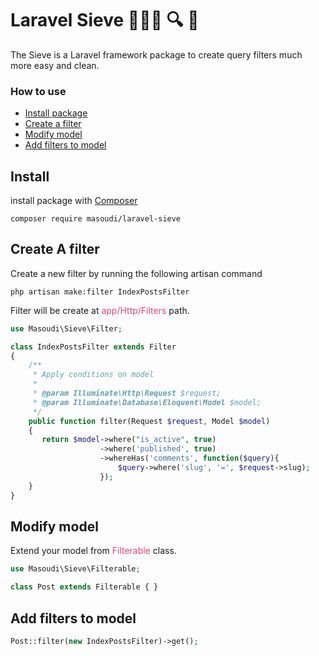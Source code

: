 # Laravel Sieve 🧑🏾‍💻 🔍 🙂

The Sieve is a Laravel framework package to create query filters much more easy and clean.

### How to use

- [Install package](#install)
- [Create a filter](#create-a-filter)
- [Modify model](#modify-model)
- [Add filters to model](#add-filters-to-model)

## Install

install package with [Composer](https://getcomposer.org/)

```shell
composer require masoudi/laravel-sieve
```

## Create A filter

Create a new filter by running the following artisan command

```shell
php artisan make:filter IndexPostsFilter
```

Filter will be create at <font color="#EC407A">app/Http/Filters</font> path.

```php
use Masoudi\Sieve\Filter;

class IndexPostsFilter extends Filter
{
    /**
     * Apply conditions on model
     *
     * @param Illuminate\Http\Request $request;
     * @param Illuminate\Database\Eloquent\Model $model;
     */
    public function filter(Request $request, Model $model)
    {
       return $model->where("is_active", true)
                    ->where('published', true)
                    ->whereHas('comments', function($query){
                        $query->where('slug', '=', $request->slug);
                    });
    }
}
```

## Modify model

Extend your model from <font color="#EC407A">Filterable</font> class.

```php
use Masoudi\Sieve\Filterable;

class Post extends Filterable { }
```

## Add filters to model

```php
Post::filter(new IndexPostsFilter)->get();
```
